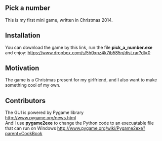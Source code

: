 ## Pick a number

This is my first mini game, written in Christmas 2014.

## Installation

You can download the game by this link, run the file **pick_a_number.exe** and enjoy: https://www.dropbox.com/s/5h0xnz4k7ib585n/dist.rar?dl=0

## Motivation

The game is a Christmas present for my girlfriend, and I also want to make something cool of my own.

##  Contributors

The GUI is powered by Pygame library  
http://www.pygame.org/news.html   
And I use **pygame2exe** to change the Python code to an execuatable file that can run on Windows http://www.pygame.org/wiki/Pygame2exe?parent=CookBook 

